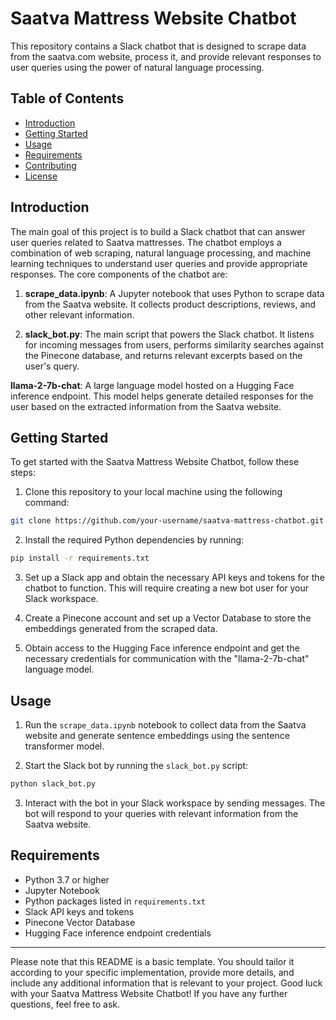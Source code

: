 # Saatva Mattress Website Chatbot

This repository contains a Slack chatbot that is designed to scrape data from the saatva.com website, process it, and provide relevant responses to user queries using the power of natural language processing.

## Table of Contents

- [Introduction](#introduction)
- [Getting Started](#getting-started)
- [Usage](#usage)
- [Requirements](#requirements)
- [Contributing](#contributing)
- [License](#license)

## Introduction

The main goal of this project is to build a Slack chatbot that can answer user queries related to Saatva mattresses. The chatbot employs a combination of web scraping, natural language processing, and machine learning techniques to understand user queries and provide appropriate responses. The core components of the chatbot are:

1. **scrape_data.ipynb**: A Jupyter notebook that uses Python to scrape data from the Saatva website. It collects product descriptions, reviews, and other relevant information.

2. **slack_bot.py**: The main script that powers the Slack chatbot. It listens for incoming messages from users, performs similarity searches against the Pinecone database, and returns relevant excerpts based on the user's query.

**llama-2-7b-chat**: A large language model hosted on a Hugging Face inference endpoint. This model helps generate detailed responses for the user based on the extracted information from the Saatva website.

## Getting Started

To get started with the Saatva Mattress Website Chatbot, follow these steps:

1. Clone this repository to your local machine using the following command:

```bash
git clone https://github.com/your-username/saatva-mattress-chatbot.git
```

2. Install the required Python dependencies by running:

```bash
pip install -r requirements.txt
```

3. Set up a Slack app and obtain the necessary API keys and tokens for the chatbot to function. This will require creating a new bot user for your Slack workspace.

4. Create a Pinecone account and set up a Vector Database to store the embeddings generated from the scraped data.

5. Obtain access to the Hugging Face inference endpoint and get the necessary credentials for communication with the "llama-2-7b-chat" language model.

## Usage

1. Run the `scrape_data.ipynb` notebook to collect data from the Saatva website and generate sentence embeddings using the sentence transformer model.

2. Start the Slack bot by running the `slack_bot.py` script:

```bash
python slack_bot.py
```

3. Interact with the bot in your Slack workspace by sending messages. The bot will respond to your queries with relevant information from the Saatva website.

## Requirements

- Python 3.7 or higher
- Jupyter Notebook
- Python packages listed in `requirements.txt`
- Slack API keys and tokens
- Pinecone Vector Database
- Hugging Face inference endpoint credentials

---

Please note that this README is a basic template. You should tailor it according to your specific implementation, provide more details, and include any additional information that is relevant to your project. Good luck with your Saatva Mattress Website Chatbot! If you have any further questions, feel free to ask.
